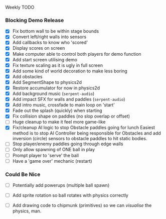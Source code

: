 Weekly TODO

### Blocking Demo Release

 - [x] Fix bottom wall to be within stage bounds
 - [x] Convert left/right walls into sensors
 - [x] Add callbacks to know who 'scored'
 - [x] Display scores on screen
 - [x] Make computer able to control both players for demo function
 - [x] Add start screen utilising demo
 - [x] Fix texture scaling as it is ugly in full screen
 - [x] Add some kind of world decoration to make less boring
 - [x] Add obstacles
 - [x] Add SegmentShape to physics2d
 - [x] Restore accumulator for now in physics2d
 - [x] Add background music (`serpent-audio`)
 - [x] Add impact SFX for walls and paddles (`serpent-audio`)
 - [x] Add intro music, crossfade to main loop on 'start'
 - [x] Fade out the splash (quickly) when starting
 - [x] Fix collision shape on paddles (no slop overlap or offset)
 - [ ] Huge cleanup to make it feel more game-like
 - [x] Fix/cleanup AI logic to stop Obstacle paddles going for lunch
       Easiest method is to stop AI Controller being responsible for
       Obstacles and add inversion (circle) sensors to obstacle paddles
       to hit static bodies.
 - [ ] Stop player/enemy paddles going through edge walls
 - [ ] Only allow spawning of ONE ball in play
 - [ ] Prompt player to 'serve' the ball
 - [ ] Have a 'game over' mechanic (restart)

### Could Be Nice

 - [ ] Potentially add powerups (multiple ball spawn)
 - [ ] Add sprite rotation so ball rotates with physics correctly
 - [ ] Add drawing code to chipmunk (primitives) so we can *visualise* the physics, man.

